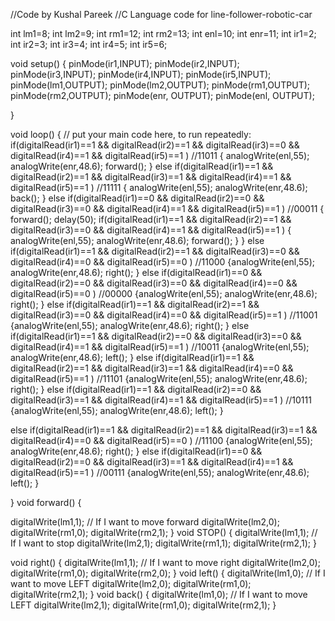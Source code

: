 //Code by Kushal Pareek
//C Language code for line-follower-robotic-car

int lm1=8;
int lm2=9;
int rm1=12;
int rm2=13;
int enl=10;
int enr=11;
int ir1=2;
int ir2=3;
int ir3=4;
int ir4=5;
int ir5=6;

void setup() {
  pinMode(ir1,INPUT);
  pinMode(ir2,INPUT);
  pinMode(ir3,INPUT);
  pinMode(ir4,INPUT);
  pinMode(ir5,INPUT);
  pinMode(lm1,OUTPUT);
  pinMode(lm2,OUTPUT);
  pinMode(rm1,OUTPUT);
  pinMode(rm2,OUTPUT);
  pinMode(enr, OUTPUT);
  pinMode(enl, OUTPUT);

}



void loop() {
  // put your main code here, to run repeatedly:
if(digitalRead(ir1)==1  && digitalRead(ir2)==1 && digitalRead(ir3)==0 && digitalRead(ir4)==1 && digitalRead(ir5)==1 ) //11011
 {
  analogWrite(enl,55);
  analogWrite(enr,48.6);
  forward();
 }
 else if(digitalRead(ir1)==1  && digitalRead(ir2)==1 && digitalRead(ir3)==1 && digitalRead(ir4)==1 && digitalRead(ir5)==1 ) //11111
 {
  analogWrite(enl,55);
  analogWrite(enr,48.6);
  back();
 }
 else if(digitalRead(ir1)==0 && digitalRead(ir2)==0 && digitalRead(ir3)==0 && digitalRead(ir4)==1 && digitalRead(ir5)==1 ) //00011
 { forward();
 delay(50);
  if(digitalRead(ir1)==1  && digitalRead(ir2)==1 && digitalRead(ir3)==0 && digitalRead(ir4)==1 && digitalRead(ir5)==1 )
  {
    analogWrite(enl,55);
  analogWrite(enr,48.6);
    forward();
  }
 }
 else if(digitalRead(ir1)==1  && digitalRead(ir2)==1 && digitalRead(ir3)==0 && digitalRead(ir4)==0 && digitalRead(ir5)==0 ) //11000
 {analogWrite(enl,55);
  analogWrite(enr,48.6);
  right();
 }
 else if(digitalRead(ir1)==0 && digitalRead(ir2)==0 && digitalRead(ir3)==0 && digitalRead(ir4)==0 && digitalRead(ir5)==0 ) //00000
 {analogWrite(enl,55);
  analogWrite(enr,48.6);
  right();
 }
 else if(digitalRead(ir1)==1 && digitalRead(ir2)==1 && digitalRead(ir3)==0 && digitalRead(ir4)==0 && digitalRead(ir5)==1 ) //11001
 {analogWrite(enl,55);
  analogWrite(enr,48.6);
  right();
 }
 else if(digitalRead(ir1)==1 && digitalRead(ir2)==0 && digitalRead(ir3)==0 && digitalRead(ir4)==1 && digitalRead(ir5)==1 ) //10011
 {analogWrite(enl,55);
  analogWrite(enr,48.6);
  left();
 }
 else if(digitalRead(ir1)==1 && digitalRead(ir2)==1 && digitalRead(ir3)==1 && digitalRead(ir4)==0 && digitalRead(ir5)==1 ) //11101
 {analogWrite(enl,55);
  analogWrite(enr,48.6);
  right();
 }
 else if(digitalRead(ir1)==1 && digitalRead(ir2)==0 && digitalRead(ir3)==1 && digitalRead(ir4)==1 && digitalRead(ir5)==1 ) //10111
 {analogWrite(enl,55);
  analogWrite(enr,48.6);
  left();
 }

 else if(digitalRead(ir1)==1 && digitalRead(ir2)==1 && digitalRead(ir3)==1 && digitalRead(ir4)==0 && digitalRead(ir5)==0 ) //11100
 {analogWrite(enl,55);
  analogWrite(enr,48.6);
  right();
 }
 else if(digitalRead(ir1)==0 && digitalRead(ir2)==0 && digitalRead(ir3)==1 && digitalRead(ir4)==1 && digitalRead(ir5)==1 ) //00111
 {analogWrite(enl,55);
  analogWrite(enr,48.6);
  left();
 }


}
void forward()
{ 

  digitalWrite(lm1,1);     // If I want to move forward
  digitalWrite(lm2,0);
  digitalWrite(rm1,0);
  digitalWrite(rm2,1);
}
void STOP()
{
   digitalWrite(lm1,1);     // If I want to stop
  digitalWrite(lm2,1);
  digitalWrite(rm1,1);
  digitalWrite(rm2,1);
}

  void right()
{ 
  digitalWrite(lm1,1);     // If I want to move right
  digitalWrite(lm2,0);
  digitalWrite(rm1,0);
  digitalWrite(rm2,0);
}
void left()
{
  digitalWrite(lm1,0);     // If I want to move LEFT
  digitalWrite(lm2,0);
  digitalWrite(rm1,0);
  digitalWrite(rm2,1); 
}
void back()
{
  digitalWrite(lm1,0);     // If I want to move LEFT
  digitalWrite(lm2,1);
  digitalWrite(rm1,0);
  digitalWrite(rm2,1); 
}
